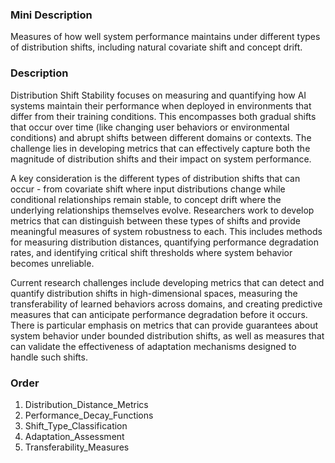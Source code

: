 ### Mini Description

Measures of how well system performance maintains under different types of distribution shifts, including natural covariate shift and concept drift.

### Description

Distribution Shift Stability focuses on measuring and quantifying how AI systems maintain their performance when deployed in environments that differ from their training conditions. This encompasses both gradual shifts that occur over time (like changing user behaviors or environmental conditions) and abrupt shifts between different domains or contexts. The challenge lies in developing metrics that can effectively capture both the magnitude of distribution shifts and their impact on system performance.

A key consideration is the different types of distribution shifts that can occur - from covariate shift where input distributions change while conditional relationships remain stable, to concept drift where the underlying relationships themselves evolve. Researchers work to develop metrics that can distinguish between these types of shifts and provide meaningful measures of system robustness to each. This includes methods for measuring distribution distances, quantifying performance degradation rates, and identifying critical shift thresholds where system behavior becomes unreliable.

Current research challenges include developing metrics that can detect and quantify distribution shifts in high-dimensional spaces, measuring the transferability of learned behaviors across domains, and creating predictive measures that can anticipate performance degradation before it occurs. There is particular emphasis on metrics that can provide guarantees about system behavior under bounded distribution shifts, as well as measures that can validate the effectiveness of adaptation mechanisms designed to handle such shifts.

### Order

1. Distribution_Distance_Metrics
2. Performance_Decay_Functions
3. Shift_Type_Classification
4. Adaptation_Assessment
5. Transferability_Measures
